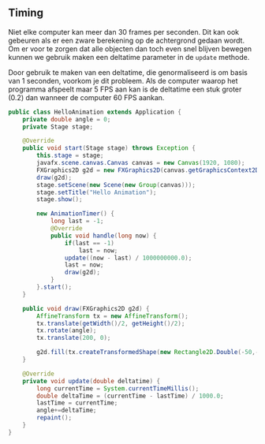 ## Timing

Niet elke computer kan meer dan 30 frames per seconden. Dit kan ook gebeuren als er een zware berekening op de achtergrond gedaan wordt. Om er voor te zorgen dat alle objecten dan toch even snel blijven bewegen kunnen we gebruik maken een deltatime parameter in de `update` methode.

Door gebruik te maken van een deltatime, die genormaliseerd is om basis van 1 seconden, voorkom je dit probleem. Als de computer waarop het programma afspeelt maar 5 FPS aan kan is de deltatime een stuk groter (0.2) dan wanneer de computer 60 FPS aankan.

```java
public class HelloAnimation extends Application {
    private double angle = 0;
    private Stage stage;

    @Override
    public void start(Stage stage) throws Exception {
        this.stage = stage;
        javafx.scene.canvas.Canvas canvas = new Canvas(1920, 1080);
        FXGraphics2D g2d = new FXGraphics2D(canvas.getGraphicsContext2D());
        draw(g2d);
        stage.setScene(new Scene(new Group(canvas)));
        stage.setTitle("Hello Animation");
        stage.show();

        new AnimationTimer() {
            long last = -1;
            @Override
            public void handle(long now) {
                if(last == -1)
                    last = now;
                update((now - last) / 1000000000.0);
                last = now;
                draw(g2d);
            }
        }.start();
    }

    public void draw(FXGraphics2D g2d) {
        AffineTransform tx = new AffineTransform();
        tx.translate(getWidth()/2, getHeight()/2);
        tx.rotate(angle);
        tx.translate(200, 0);

        g2d.fill(tx.createTransformedShape(new Rectangle2D.Double(-50,-50,100,100)));
    }

    @Override
    private void update(double deltatime) {
        long currentTime = System.currentTimeMillis();
        double deltaTime = (currentTime - lastTime) / 1000.0;
        lastTime = currentTime;
        angle+=deltaTime;
        repaint();
    }
}

```
